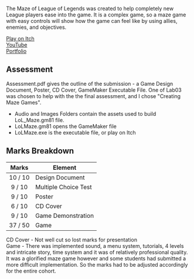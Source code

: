 The Maze of League of Legends was created to help completely new League players ease into the game. It is a complex game, so a maze game with easy controls will show how the game can feel like by using allies, enemies, and objectives.

[Play on Itch](https://yuchingho.itch.io/league-maze)\
[YouTube](https://youtu.be/qZtnu4YWFSM)\
[Portfolio](https://yuchingho.com/)

## Assessment

Assessment.pdf gives the outline of the submission - a Game Design Document, Poster, CD Cover, GameMaker Executable File. One of Lab03 was chosen to help with the the final assessment, and I chose "Creating Maze Games".
- Audio and Images Folders contain the assets used to build LoL_Maze.gm81 file.
- LoLMaze.gm81 opens the GameMaker file
- LoLMaze.exe is the executable file, or play on Itch

## Marks Breakdown

| Marks | Element |
| :---: | --- |
| 10 / 10 | Design Document|
| 9 / 10 | Multiple Choice Test |
| 9 / 10 | Poster |
| 6 / 10 | CD Cover |
| 9 / 10 | Game Demonstration |
| 37 / 50 | Game | 

CD Cover - Not well cut so lost marks for presentation\
Game - There was implemented sound, a menu system, tutorials, 4 levels and intricate story, time system and it was of relatively professional quality. It was a glorified maze game however and some students had submitted a more difficult implementation. So the marks had to be adjusted accordingly for the entire cohort.